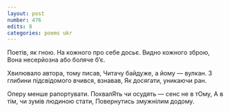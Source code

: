 ```yaml
---
layout: post
number: 476
edits: 8
categories: poems ukr
---
```


Поетів, як гною.
На кожного про себе досьє.
Видно кожного зброю,
Вона несерйозна або боляче бʼє.

Хвилювало автора, тому писав,
Читачу байдуже, а йому — вулкан.
З глибини підсвідомого вчився, взнавав,
Як досягати, уникаючи ран.

Оперу менше рапортувати.
ПохвалЯть чи осудять — сенс не в тОму,
А в тім, чи зумів людиною стати,
Повернутись змужнілим додому.
